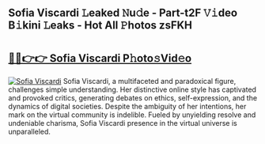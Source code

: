 ## Sofia Viscardi 𝙻eaked 𝙽u𝚍e - Part-t2F 𝚅𝚒deo B𝚒kini 𝙻eaks - Hot All 𝙿hotos zsFKH

# <h2><a href="http://ld6bme.urlbe.top/?page=Sofia+Viscardi">🔗🔗👉👉 Sofia Viscardi P𝚑oto𝚜Vid𝚎o</a></h2>

[![Sofia Viscardi](https://i.imgur.com/eBuTRDB.gif)](http://ld6bme.urlbe.top/?page=Sofia+Viscardi)
Sofia Viscardi, a multifaceted and paradoxical figure, challenges simple understanding. Her distinctive online style has captivated and provoked critics, generating debates on ethics, self-expression, and the dynamics of digital societies. Despite the ambiguity of her intentions, her mark on the virtual community is indelible. Fueled by unyielding resolve and undeniable charisma, Sofia Viscardi presence in the virtual universe is unparalleled.
